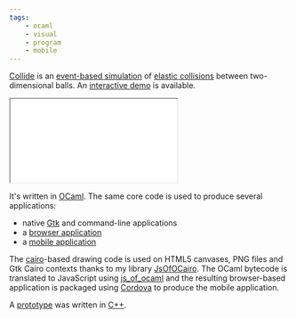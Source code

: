 ```yaml
---
tags:
    - ocaml
    - visual
    - program
    - mobile
---
```

[Collide](https://github.com/jacquev6/Collide) is an [event-based simulation](https://en.wikipedia.org/wiki/Discrete_event_simulation) of [elastic collisions](https://en.wikipedia.org/wiki/Elastic_collision) between two-dimensional balls.
An [interactive demo](https://jacquev6.github.io/Collide/) is available.

<div class="embed-responsive embed-responsive-4by3">
<iframe class="embed-responsive-item" src="//www.youtube.com/embed/SrFui5G5VQw" allowfullscreen></iframe>
</div>

It's written in [OCaml](https://ocaml.org/).
The same core code is used to produce several applications:

- native [Gtk](https://www.gtk.org/) and command-line applications
- a [browser application](https://jacquev6.github.io/Collide/)
- a [mobile application](https://play.google.com/store/apps/details?id=net.jacquev6.Collide)

The [cairo](https://www.cairographics.org/)-based drawing code is used on HTML5 canvases, PNG files and Gtk Cairo contexts thanks to my library [JsOfOCairo](https://github.com/jacquev6/JsOfOCairo/).
The OCaml bytecode is translated to JavaScript using [js_of_ocaml](https://ocsigen.org/js_of_ocaml/) and
the resulting browser-based application is packaged using [Cordova](https://cordova.apache.org/) to produce the mobile application.

A [prototype](https://github.com/jacquev6/MarblesCollide) was written in [C++](https://isocpp.org/).

